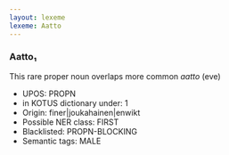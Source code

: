 ```yaml
---
layout: lexeme
lexeme: Aatto
---
```


###  Aatto₁

This rare proper noun overlaps more common *aatto* (eve)
* UPOS:  PROPN
* in KOTUS dictionary under:  1
* Origin:  finer|joukahainen|enwikt
* Possible NER class:  FIRST
* Blacklisted:  PROPN-BLOCKING
* Semantic tags:  MALE

